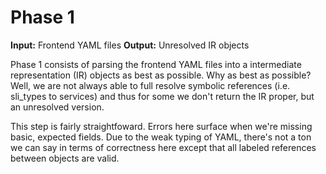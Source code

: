 # Phase 1

**Input:** Frontend YAML files
**Output:** Unresolved IR objects

Phase 1 consists of parsing the frontend YAML files into a intermediate representation (IR) objects as best as possible. Why as best as possible? Well, we are not always able to full resolve symbolic references (i.e. sli_types to services) and thus for some we don't return the IR proper, but an unresolved version.

This step is fairly straightfoward. Errors here surface when we're missing basic, expected fields. Due to the weak typing of YAML, there's not a ton we can say in terms of correctness here except that all labeled references between objects are valid.
